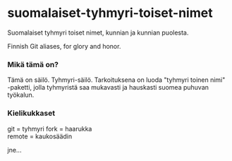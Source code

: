 suomalaiset-tyhmyri-toiset-nimet
================================

Suomalaiset tyhmyri toiset nimet, kunnian ja kunnian puolesta.

Finnish Git aliases, for glory and honor.

### Mikä tämä on?

Tämä on säilö. Tyhmyri-säilö. Tarkoituksena on luoda "tyhmyri toinen nimi" -paketti,
jolla tyhmyristä saa mukavasti ja hauskasti suomea puhuvan työkalun.

### Kielikukkaset

git = tyhmyri
fork = haarukka  
remote = kaukosäädin  

jne...
